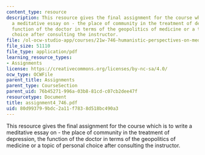 ```yaml
---
content_type: resource
description: This resource gives the final assignment for the course which is to write
  a meditative essay on - the place of community in the treatment of depression, the
  function of the doctor in terms of the geopolitics of medicine or a topic of personal
  choice after consulting the instructor.
file: /ol-ocw-studio-app/courses/21w-746-humanistic-perspectives-on-medicine-from-ancient-greece-to-modern-america-spring-2005/80d993799bdc2a11f7838d518bc490a3_assignment4_746.pdf
file_size: 51110
file_type: application/pdf
learning_resource_types:
- Assignments
license: https://creativecommons.org/licenses/by-nc-sa/4.0/
ocw_type: OCWFile
parent_title: Assignments
parent_type: CourseSection
parent_uid: 76b45271-996a-03b8-81cd-c07cb2dee47f
resourcetype: Document
title: assignment4_746.pdf
uid: 80d99379-9bdc-2a11-f783-8d518bc490a3
---
```

This resource gives the final assignment for the course which is to write a meditative essay on - the place of community in the treatment of depression, the function of the doctor in terms of the geopolitics of medicine or a topic of personal choice after consulting the instructor.